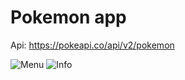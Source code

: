 # Pokemon app

Api: https://pokeapi.co/api/v2/pokemon


![Menu](https://cdn.macstories.net/wednesday-24-apr-2024-16-00-27-1713989403475.png)
![Info](https://cdn.dribbble.com/users/10376335/screenshots/19202307/media/08590b448bba8605c8d697dbf0798185.gif?resize=400x0)